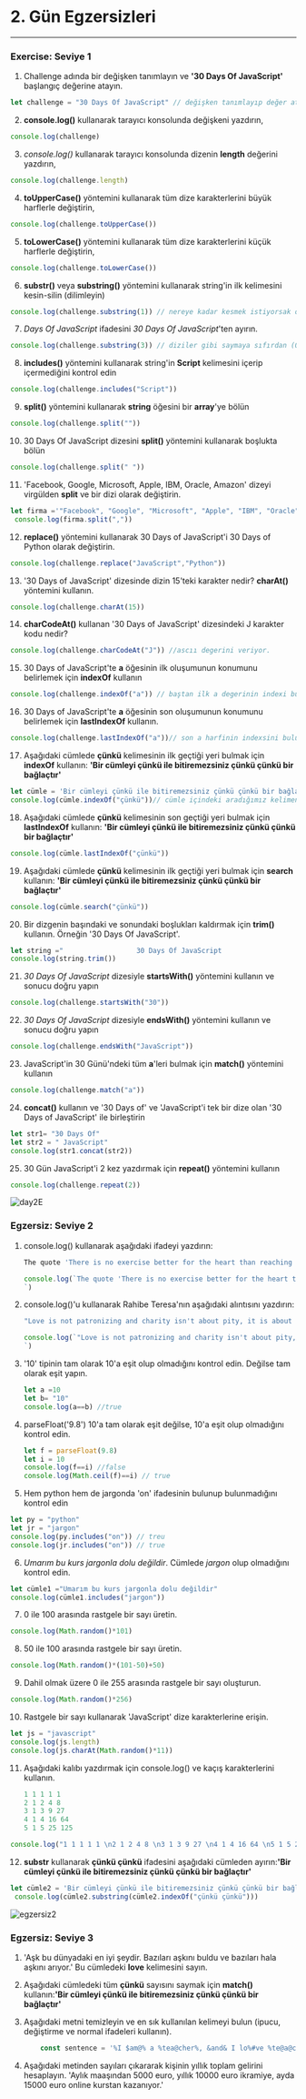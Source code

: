 # 2. Gün Egzersizleri
--------------

### Exercise: Seviye 1

1. Challenge adında bir değişken tanımlayın ve  **'30 Days Of JavaScript'** başlangıç ​​değerine atayın.

````js
let challenge = "30 Days Of JavaScript" // değişken tanımlayıp değer atama

````
2. __console.log()__ kullanarak tarayıcı konsolunda değişkeni yazdırın,

````js
console.log(challenge)

````
3. _console.log()_ kullanarak tarayıcı konsolunda dizenin __length__ değerini yazdırın,

````js
console.log(challenge.length)

````
4. __toUpperCase()__ yöntemini kullanarak tüm dize karakterlerini büyük harflerle değiştirin,

````js
console.log(challenge.toUpperCase())

````
5. __toLowerCase()__ yöntemini kullanarak tüm dize karakterlerini küçük harflerle değiştirin,

````js
console.log(challenge.toLowerCase())

````
6. __substr()__ veya __substring()__ yöntemini kullanarak string'in ilk kelimesini kesin-silin 
(dilimleyin)

````js
console.log(challenge.substring(1)) // nereye kadar kesmek istiyorsak ondan bir değer fazla yazmalıyız. 

````
7. *Days Of JavaScript* ifadesini *30 Days Of JavaScript*'ten ayırın.

````js
console.log(challenge.substring(3)) // diziler gibi saymaya sıfırdan (0) başaladığını unutmayınız.
````
8. __includes()__ yöntemini kullanarak string'in __Script__ kelimesini içerip içermediğini kontrol edin

````js
console.log(challenge.includes("Script"))

````
9. __split()__ yöntemini kullanarak __string__ öğesini bir __array__'ye bölün

````js
console.log(challenge.split(""))

````
10. 30 Days Of JavaScript dizesini __split()__ yöntemini kullanarak boşlukta bölün

````js
console.log(challenge.split(" "))

````
11. 'Facebook, Google, Microsoft, Apple, IBM, Oracle, Amazon' dizeyi virgülden __split__ ve bir dizi olarak değiştirin.

````js
let firma ='"Facebook", "Google", "Microsoft", "Apple", "IBM", "Oracle", "Amazon"'
 console.log(firma.split(","))

````
12. __replace()__ yöntemini kullanarak 30 Days of JavaScript'i 30 Days of Python olarak değiştirin.

````js
console.log(challenge.replace("JavaScript","Python")) 

````
13. '30 Days of JavaScript' dizesinde dizin 15'teki karakter nedir? __charAt()__ yöntemini kullanın.

````js
console.log(challenge.charAt(15))

````
14. __charCodeAt()__ kullanan '30 Days of JavaScript' dizesindeki J karakter kodu nedir?

````js
console.log(challenge.charCodeAt("J")) //ascıı degerini veriyor.

````
15. 30 Days of JavaScript'te __a__ öğesinin ilk oluşumunun konumunu belirlemek için __indexOf__ kullanın

````js
console.log(challenge.indexOf("a")) // baştan ilk a degerinin indexi buluyor.

````
16. 30 Days of JavaScript'te __a__ öğesinin son oluşumunun konumunu belirlemek için __lastIndexOf__ kullanın.

````js
console.log(challenge.lastIndexOf("a"))// son a harfinin indexsini buluyor.

````
17. Aşağıdaki cümlede __çünkü__ kelimesinin ilk geçtiği yeri bulmak için __indexOf__ kullanın:
__'Bir cümleyi çünkü ile bitiremezsiniz çünkü çünkü bir bağlaçtır'__

````js
let cümle = 'Bir cümleyi çünkü ile bitiremezsiniz çünkü çünkü bir bağlaçtır'
console.log(cümle.indexOf("çünkü"))// cümle içindeki aradığımız kelimenin ilk başladığı indexi buluyor.
````

18. Aşağıdaki cümlede __çünkü__ kelimesinin son geçtiği yeri bulmak için __lastIndexOf__ kullanın:
__'Bir cümleyi çünkü ile bitiremezsiniz çünkü çünkü bir bağlaçtır'__

````js
console.log(cümle.lastIndexOf("çünkü"))

````

19. Aşağıdaki cümlede __çünkü__ kelimesinin ilk geçtiği yeri bulmak için __search__ kullanın:
__'Bir cümleyi çünkü ile bitiremezsiniz çünkü çünkü bir bağlaçtır'__

````js
console.log(cümle.search("çünkü"))

````

20. Bir dizgenin başındaki ve sonundaki boşlukları kaldırmak için __trim()__ kullanın. Örneğin '30 Days Of JavaScript'.

````js
let string ="                  30 Days Of JavaScript                    "
console.log(string.trim())
````

21. *30 Days Of JavaScript* dizesiyle __startsWith()__ yöntemini kullanın ve sonucu doğru yapın

````js
console.log(challenge.startsWith("30"))

````
22. *30 Days Of JavaScript* dizesiyle __endsWith()__ yöntemini kullanın ve sonucu doğru yapın

````js
console.log(challenge.endsWith("JavaScript"))

````
23. JavaScript'in 30 Günü'ndeki tüm __a__'leri bulmak için __match()__ yöntemini kullanın

````js
console.log(challenge.match("a"))

````
24. __concat()__ kullanın ve '30 Days of' ve 'JavaScript'i tek bir dize olan '30 Days of JavaScript' ile birleştirin

````js
let str1= "30 Days Of"
let str2 = " JavaScript"
console.log(str1.concat(str2))

````
25. 30 Gün JavaScript'i 2 kez yazdırmak için __repeat()__ yöntemini kullanın

````js
console.log(challenge.repeat(2))

````
![day2E](./img/day2.png)

### Egzersiz: Seviye 2

1. console.log() kullanarak aşağıdaki ifadeyi yazdırın:

    ```sh
    The quote 'There is no exercise better for the heart than reaching down and lifting people up.' by John Holmes teaches us to help one another.
    ```
    ````js
    console.log(`The quote 'There is no exercise better for the heart than reaching down and lifting people up.' by John Holmes teaches us to help one another.
    `)
    ````

2. console.log()'u kullanarak Rahibe Teresa'nın aşağıdaki alıntısını yazdırın:

    ```sh
    "Love is not patronizing and charity isn't about pity, it is about love. Charity and love are the same -- with charity you give love, so don't just give money but reach out your hand instead."
    ```
    ````js
    console.log(`"Love is not patronizing and charity isn't about pity, it is about love. Charity and love are the same -- with charity you give love, so don't just give money but reach out your hand instead."
    `)
    ````
3. '10' tipinin tam olarak 10'a eşit olup olmadığını kontrol edin. Değilse tam olarak eşit yapın.
    ````js
    let a =10
    let b= "10"
    console.log(a==b) //true
    ````
4. parseFloat('9.8') 10'a tam olarak eşit değilse, 10'a eşit olup olmadığını kontrol edin.
    ````js
    let f = parseFloat(9.8)
    let i = 10
    console.log(f==i) //false
    console.log(Math.ceil(f)==i) // true 
    ````
5. Hem python hem de jargonda 'on' ifadesinin bulunup bulunmadığını kontrol edin
````js
let py = "python"
let jr = "jargon"
console.log(py.includes("on")) // treu
console.log(jr.includes("on")) // true
````
6. _Umarım bu kurs jargonla dolu değildir_. Cümlede _jargon_ olup olmadığını kontrol edin.
````js
let cümle1 ="Umarım bu kurs jargonla dolu değildir"
console.log(cümle1.includes("jargon"))
````
7. 0 ile 100 arasında rastgele bir sayı üretin.
````js
console.log(Math.random()*101)

````
8. 50 ile 100 arasında rastgele bir sayı üretin.
````js
console.log(Math.random()*(101-50)+50)

````
9. Dahil olmak üzere 0 ile 255 arasında rastgele bir sayı oluşturun.
````js
console.log(Math.random()*256)

````
10. Rastgele bir sayı kullanarak 'JavaScript' dize karakterlerine erişin.
````js
let js = "javascript"
console.log(js.length)
console.log(js.charAt(Math.random()*11))
````
11. Aşağıdaki kalıbı yazdırmak için console.log() ve kaçış karakterlerini kullanın.

    ```js
    1 1 1 1 1
    2 1 2 4 8
    3 1 3 9 27
    4 1 4 16 64
    5 1 5 25 125
    ```
````js
console.log("1 1 1 1 1 \n2 1 2 4 8 \n3 1 3 9 27 \n4 1 4 16 64 \n5 1 5 25 125")

````
12. __substr__ kullanarak __çünkü çünkü__ ifadesini aşağıdaki cümleden ayırın:__'Bir cümleyi çünkü ile bitiremezsiniz çünkü çünkü bir bağlaçtır'__
````js
let cümle2 = 'Bir cümleyi çünkü ile bitiremezsiniz çünkü çünkü bir bağlaçtır'
 console.log(cümle2.substring(cümle2.indexOf("çünkü çünkü")))
````
![egzersiz2](./img/day2.2.png)
### Egzersiz: Seviye 3

1. 'Aşk bu dünyadaki en iyi şeydir. Bazıları aşkını buldu ve bazıları hala aşkını arıyor.' Bu cümledeki __love__ kelimesini sayın.
2. Aşağıdaki cümledeki tüm __çünkü__ sayısını saymak için __match()__ kullanın:__'Bir cümleyi çünkü ile bitiremezsiniz çünkü çünkü bir bağlaçtır'__
3. Aşağıdaki metni temizleyin ve en sık kullanılan kelimeyi bulun (ipucu, değiştirme ve normal ifadeleri kullanın).

    ```js
        const sentence = '%I $am@% a %tea@cher%, &and& I lo%#ve %te@a@ching%;. The@re $is no@th@ing; &as& mo@re rewarding as educa@ting &and& @emp%o@weri@ng peo@ple. ;I found tea@ching m%o@re interesting tha@n any ot#her %jo@bs. %Do@es thi%s mo@tiv#ate yo@u to be a tea@cher!? %Th#is 30#Days&OfJavaScript &is al@so $the $resu@lt of &love& of tea&ching'
    ```

4. Aşağıdaki metinden sayıları çıkararak kişinin yıllık toplam gelirini hesaplayın. 
'Aylık maaşından 5000 euro, yıllık 10000 euro ikramiye, ayda 15000 euro online kurstan kazanıyor.'
